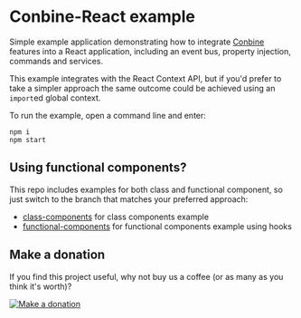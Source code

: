 Conbine-React example
=====================

Simple example application demonstrating how to integrate
[Conbine](https://www.npmjs.com/package/conbine) features into a React application,
including an event bus, property injection, commands and services.

This example integrates with the React Context API, but if you'd prefer to take a
simpler approach the same outcome could be achieved using an `import`ed global context.

To run the example, open a command line and enter:

```
npm i
npm start
```

Using functional components?
----------------------------

This repo includes examples for both class and functional component, so just
switch to the branch that matches your preferred approach:

* [class-components](https://github.com/conbinejs/conbine-example-react/tree/class-components) for class components example
* [functional-components](https://github.com/conbinejs/conbine-example-react/tree/functional-components) for functional components example using hooks

Make a donation
---------------

If you find this project useful, why not buy us a coffee (or as many as you think it's worth)?

[![Make a donation](https://www.paypalobjects.com/en_US/GB/i/btn/btn_donateCC_LG.gif)](http://bit.ly/2L1uoux)
